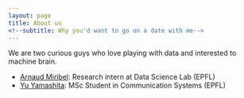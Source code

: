 ```yaml
---
layout: page
title: About us
<!--subtitle: Why you'd want to go on a date with me-->
---
```


We are two curious guys who love playing with data and interested to machine brain. 
- [Arnaud Miribel](http://arnaud.ml): Research intern at Data Science Lab (EPFL)
- [Yu Yamashita](http://yamash.github.io): MSc Student in Communication Systems (EPFL)
